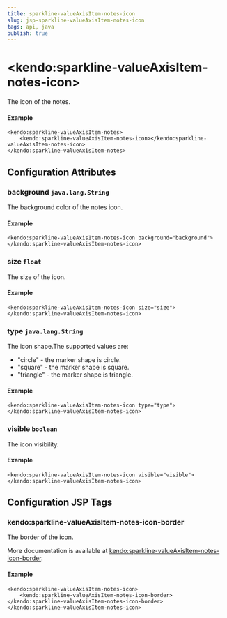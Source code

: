 ```yaml
---
title: sparkline-valueAxisItem-notes-icon
slug: jsp-sparkline-valueAxisItem-notes-icon
tags: api, java
publish: true
---
```


# \<kendo:sparkline-valueAxisItem-notes-icon\>

The icon of the notes.

#### Example
    <kendo:sparkline-valueAxisItem-notes>
        <kendo:sparkline-valueAxisItem-notes-icon></kendo:sparkline-valueAxisItem-notes-icon>
    </kendo:sparkline-valueAxisItem-notes>

## Configuration Attributes

### background `java.lang.String`

The background color of the notes icon.

#### Example
    <kendo:sparkline-valueAxisItem-notes-icon background="background">
    </kendo:sparkline-valueAxisItem-notes-icon>

### size `float`

The size of the icon.

#### Example
    <kendo:sparkline-valueAxisItem-notes-icon size="size">
    </kendo:sparkline-valueAxisItem-notes-icon>

### type `java.lang.String`

The icon shape.The supported values are:
* "circle" - the marker shape is circle.
* "square" - the marker shape is square.
* "triangle" - the marker shape is triangle.

#### Example
    <kendo:sparkline-valueAxisItem-notes-icon type="type">
    </kendo:sparkline-valueAxisItem-notes-icon>

### visible `boolean`

The icon visibility.

#### Example
    <kendo:sparkline-valueAxisItem-notes-icon visible="visible">
    </kendo:sparkline-valueAxisItem-notes-icon>


##  Configuration JSP Tags

### kendo:sparkline-valueAxisItem-notes-icon-border

The border of the icon.

More documentation is available at [kendo:sparkline-valueAxisItem-notes-icon-border](sparkline/valueaxisitem-notes-icon-border).

#### Example

    <kendo:sparkline-valueAxisItem-notes-icon>
        <kendo:sparkline-valueAxisItem-notes-icon-border></kendo:sparkline-valueAxisItem-notes-icon-border>
    </kendo:sparkline-valueAxisItem-notes-icon>

